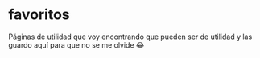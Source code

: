 # favoritos
Páginas de utilidad que voy encontrando que pueden ser de utilidad y las guardo aquí para que no se me olvide 😂
